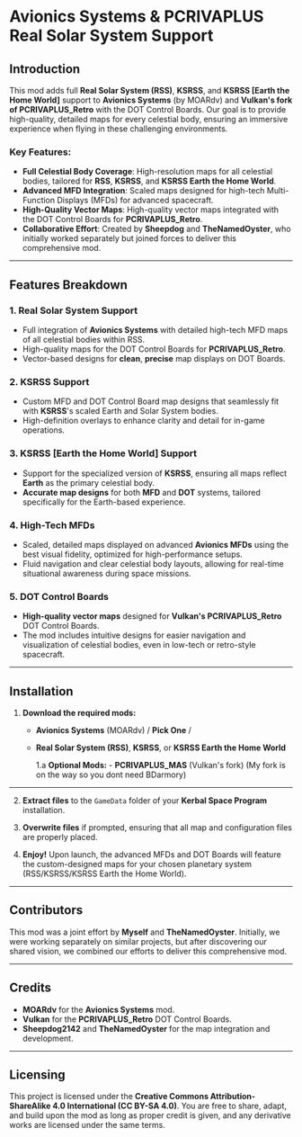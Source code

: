 # Avionics Systems & PCRIVAPLUS Real Solar System Support

## Introduction

This mod adds full **Real Solar System (RSS)**, **KSRSS**, and **KSRSS [Earth the Home World]** support to **Avionics Systems** (by MOARdv) and **Vulkan's fork of PCRIVAPLUS_Retro** with the DOT Control Boards. Our goal is to provide high-quality, detailed maps for every celestial body, ensuring an immersive experience when flying in these challenging environments.

### Key Features:
- **Full Celestial Body Coverage**: High-resolution maps for all celestial bodies, tailored for **RSS**, **KSRSS**, and **KSRSS Earth the Home World**.
- **Advanced MFD Integration**: Scaled maps designed for high-tech Multi-Function Displays (MFDs) for advanced spacecraft.
- **High-Quality Vector Maps**: High-quality vector maps integrated with the DOT Control Boards for **PCRIVAPLUS_Retro**.
- **Collaborative Effort**: Created by **Sheepdog** and **TheNamedOyster**, who initially worked separately but joined forces to deliver this comprehensive mod.

---

## Features Breakdown

### 1. **Real Solar System Support**
- Full integration of **Avionics Systems** with detailed high-tech MFD maps of all celestial bodies within RSS.
- High-quality maps for the DOT Control Boards for **PCRIVAPLUS_Retro**.
- Vector-based designs for **clean**, **precise** map displays on DOT Boards.

### 2. **KSRSS Support**
- Custom MFD and DOT Control Board map designs that seamlessly fit with **KSRSS**'s scaled Earth and Solar System bodies.
- High-definition overlays to enhance clarity and detail for in-game operations.

### 3. **KSRSS [Earth the Home World]** Support
- Support for the specialized version of **KSRSS**, ensuring all maps reflect **Earth** as the primary celestial body.
- **Accurate map designs** for both **MFD** and **DOT** systems, tailored specifically for the Earth-based experience.

### 4. **High-Tech MFDs**
- Scaled, detailed maps displayed on advanced **Avionics MFDs** using the best visual fidelity, optimized for high-performance setups.
- Fluid navigation and clear celestial body layouts, allowing for real-time situational awareness during space missions.

### 5. **DOT Control Boards**
- **High-quality vector maps** designed for **Vulkan's PCRIVAPLUS_Retro** DOT Control Boards.
- The mod includes intuitive designs for easier navigation and visualization of celestial bodies, even in low-tech or retro-style spacecraft.

---

## Installation

1. **Download the required mods:**
   - **Avionics Systems** (MOARdv)
       \/ **Pick One** \/
   - **Real Solar System (RSS)**, **KSRSS**, or **KSRSS Earth the Home World**
  
      1.a **Optional Mods:**
         - **PCRIVAPLUS_MAS** (Vulkan's fork) (My fork is on the way so you dont need BDarmory)
---
2. **Extract files** to the `GameData` folder of your **Kerbal Space Program** installation.

3. **Overwrite files** if prompted, ensuring that all map and configuration files are properly placed.

4. **Enjoy!** Upon launch, the advanced MFDs and DOT Boards will feature the custom-designed maps for your chosen planetary system (RSS/KSRSS/KSRSS Earth the Home World).

---

## Contributors

This mod was a joint effort by **Myself** and **TheNamedOyster**. Initially, we were working separately on similar projects, but after discovering our shared vision, we combined our efforts to deliver this comprehensive mod.

---

## Credits

- **MOARdv** for the **Avionics Systems** mod.
- **Vulkan** for the **PCRIVAPLUS_Retro** DOT Control Boards.
- **Sheepdog2142** and **TheNamedOyster** for the map integration and development.

---

## Licensing

This project is licensed under the **Creative Commons Attribution-ShareAlike 4.0 International (CC BY-SA 4.0)**. You are free to share, adapt, and build upon the mod as long as proper credit is given, and any derivative works are licensed under the same terms.

